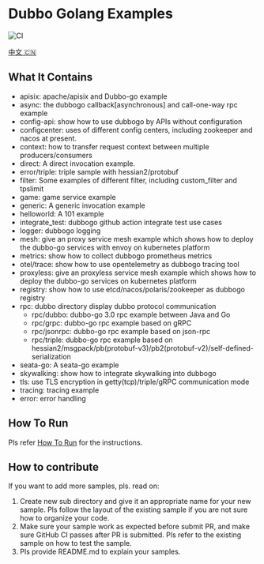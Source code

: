 # Dubbo Golang Examples

![CI](https://github.com/apache/dubbo-go-samples/workflows/CI/badge.svg)

[中文 🇨🇳](./README_CN.md)

## What It Contains

* apisix: apache/apisix and Dubbo-go example
* async: the dubbogo callback[asynchronous] and call-one-way rpc example
* config-api: show how to use dubbogo by APIs without configuration
* configcenter: uses of different config centers, including zookeeper and nacos at present.
* context: how to transfer request context between multiple producers/consumers
* direct: A direct invocation example.
* error/triple: triple sample with hessian2/protobuf
* filter: Some examples of different filter, including custom_filter and tpslimit
* game: game service example
* generic: A generic invocation example
* helloworld: A 101 example
* integrate_test: dubbogo github action integrate test use cases
* logger: dubbogo logging
* mesh: give an proxy service mesh example which shows how to deploy the dubbo-go services with envoy on kubernetes platform
* metrics: show how to collect dubbogo prometheus metrics
* otel/trace: show how to use opentelemetry as dubbogo tracing tool
* proxyless: give an proxyless service mesh example which shows how to deploy the dubbo-go services on kubernetes platform
* registry: show how to use etcd/nacos/polaris/zookeeper as dubbogo registry
* rpc: dubbo directory display dubbo protocol communication
  * rpc/dubbo: dubbo-go 3.0 rpc example between Java and Go
  * rpc/grpc: dubbo-go rpc example based on gRPC
  * rpc/jsonrpc: dubbo-go rpc example based on json-rpc
  * rpc/triple: dubbo-go rpc example based on hessian2/msgpack/pb(protobuf-v3)/pb2(protobuf-v2)/self-defined-serialization
* seata-go: A seata-go example
* skywalking: show how to integrate skywalking into dubbogo
* tls: use TLS encryption in getty(tcp)/triple/gRPC communication mode
* tracing: tracing example
* error: error handling

## How To Run

Pls refer [How To Run](HOWTO.md) for the instructions.

## How to contribute

If you want to add more samples, pls. read on:
1. Create new sub directory and give it an appropriate name for your new sample. Pls follow the layout of the existing sample if you are not sure how to organize your code.
2. Make sure your sample work as expected before submit PR, and make sure GitHub CI passes after PR is submitted. Pls refer to the existing sample on how to test the sample.
3. Pls provide README.md to explain your samples.
